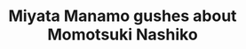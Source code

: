 ---
layout: videojs
title: Miyata Manamo gushes about Momotsuki Nashiko
description: >+
    Idols who are also otakus understand their fans the best.
id: 563es0rdYqzV
lang: en
subtitles: 桃月なしこさんとの関係でお騒がせしている件につきまして.en.vtt
video_url: https://www.youtube.com/watch?v=TA_Cq1NACPA
thumbnail: https://i.ytimg.com/vi/TA_Cq1NACPA/maxresdefault.jpg
upload_date: 2022-02-27
---